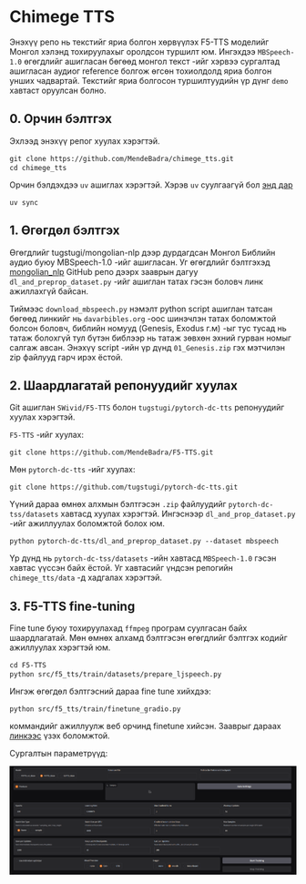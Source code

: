 # Chimege TTS

Энэхүү репо нь текстийг яриа болгон хөрвүүлэх F5-TTS моделийг Монгол хэлэнд тохируулахыг оролдсон туршилт юм. Ингэхдээ `MBSpeech-1.0` өгөгдлийг ашигласан бөгөөд монгол текст -ийг хэрвээ сургалтад ашигласан аудиог reference болгож өгсөн тохиолдолд яриа болгон унших чадвартай. Текстийг яриа болгосон туршилтуудийн үр дүнг `demo` хавтаст оруулсан болно.

## 0. Орчин бэлтгэх

Эхлээд энэхүү репог хуулах хэрэгтэй.

```
git clone https://github.com/MendeBadra/chimege_tts.git
cd chimege_tts
```


Орчин бэлдэхдээ `uv` ашиглах хэрэгтэй. Хэрэв `uv` суулгаагүй бол [энд дар](https://docs.astral.sh/uv/getting-started/installation/)

```
uv sync
```



## 1. Өгөгдөл бэлтгэх

Өгөгдлийг tugstugi/mongolian-nlp дээр дурдагдсан Монгол Библийн аудио буюу MBSpeech-1.0 -ийг ашигласан. Уг өгөгдлийг бэлтгэхэд [mongolian_nlp](https://github.com/tugstugi/mongolian-nlp?tab=readme-ov-file#:~:text=dl_and_preprop_dataset.py%20to) GitHub репо дээрх зааврын дагуу `dl_and_preprop_dataset.py` -ийг ашиглан татах гэсэн боловч линк ажиллахгүй байсан.

Тиймээс `download_mbspeech.py` нэмэлт python script ашиглан татсан бөгөөд линкийг нь `davarbibles.org` -оос шинэчлэн татах боломжтой болсон боловч, библийн номууд (Genesis, Exodus г.м) -ыг тус тусад нь татаж болохгүй тул бүтэн библээр нь татаж зөвхөн эхний гурван номыг салгаж авсан. Энэхүү script -ийн үр дүнд `01_Genesis.zip` гэх мэтчилэн zip файлууд гарч ирэх ёстой.


## 2. Шаардлагатай репонуудийг хуулах

Git ашиглан `SWivid/F5-TTS` болон `tugstugi/pytorch-dc-tts` репонуудийг хуулах хэрэгтэй.

`F5-TTS` -ийг хуулах:
```
git clone https://github.com/MendeBadra/F5-TTS.git

```

Мөн `pytorch-dc-tts` -ийг хуулах:
```
git clone https://github.com/tugstugi/pytorch-dc-tts.git
```


Үүний дараа өмнөх алхмын бэлтгэсэн `.zip` файлуудийг `pytorch-dc-tss/datasets` хавтасд хуулах хэрэгтэй.
Ингэснээр `dl_and_prop_dataset.py` -ийг ажиллуулах боломжтой болох юм.

```
python pytorch-dc-tts/dl_and_preprop_dataset.py --dataset mbspeech
```

Үр дүнд нь `pytorch-dc-tss/datasets` -ийн хавтасд `MBSpeech-1.0` гэсэн хавтас үүссэн байх ёстой. 
Уг хавтасийг үндсэн репогийн `chimege_tts/data` -д хадгалах хэрэгтэй.


## 3. F5-TTS fine-tuning

Fine tune буюу тохируулахад `ffmpeg` програм суулгасан байх шаардлагатай. Мөн өмнөх алхамд бэлтгэсэн өгөгдлийг бэлтгэх кодийг ажиллуулах хэрэгтэй юм.

```
cd F5-TTS
python src/f5_tts/train/datasets/prepare_ljspeech.py 
```

Ингэж өгөгдөл бэлтгэсний дараа fine tune хийхдээ:

```
python src/f5_tts/train/finetune_gradio.py 
``` 
коммандийг ажиллуулж веб орчинд finetune хийсэн. Зааврыг дараах [линкээс](https://github.com/SWivid/F5-TTS/discussions/143) үзэх боломжтой.

Сургалтын параметрүүд:

![Зураг](<settings.png>)








